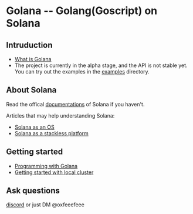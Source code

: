 # Golana -- Golang(Goscript) on Solana

## Intruduction

- [What is Golana](<https://github.com/oxfeeefeee/golana/blob/main/docs/WHAT.md>)
- The project is currently in the alpha stage, and the API is not stable yet. You can try out the examples in the [examples](<https://github.com/oxfeeefeee/golana/tree/main/examples>) directory.

## About Solana

Read the offical [documentations](<https://docs.solana.com/>) of Solana if you haven't.

Articles that may help understanding Solana:

- [Solana as an OS](<https://github.com/oxfeeefeee/golana/blob/main/docs/solana_os.md>)
- [Solana as a stackless platform](<https://github.com/oxfeeefeee/golana/blob/main/docs/solana_serverless.md>)

## Getting started

- [Programming with Golana](<https://github.com/oxfeeefeee/golana/blob/main/docs/programming_golana.md>)
- [Getting started with local cluster](<https://github.com/oxfeeefeee/golana/blob/main/docs/getting_started_local.md>)

## Ask questions

[discord](<https://discord.gg/tYwqXEhVqa>) or just DM @oxfeeefeee
